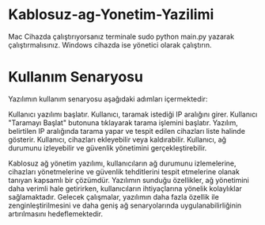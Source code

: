 # Kablosuz-ag-Yonetim-Yazilimi
Mac Cihazda çalıştırıyorsanız terminale sudo python main.py yazarak çalıştırmalısınız.
Windows cihazda ise yönetici olarak çalıştırın.
# Kullanım Senaryosu

Yazılımın kullanım senaryosu aşağıdaki adımları içermektedir:

Kullanıcı yazılımı başlatır.
Kullanıcı, taramak istediği IP aralığını girer.
Kullanıcı "Taramayı Başlat" butonuna tıklayarak tarama işlemini başlatır.
Yazılım, belirtilen IP aralığında tarama yapar ve tespit edilen cihazları liste halinde gösterir.
Kullanıcı, cihazları ekleyebilir veya kaldırabilir.
Kullanıcı, ağ durumunu izleyebilir ve güvenlik yönetimini gerçekleştirebilir.

Kablosuz ağ yönetim yazılımı, kullanıcıların ağ durumunu izlemelerine, cihazları yönetmelerine ve güvenlik tehditlerini tespit etmelerine olanak tanıyan kapsamlı bir çözümdür. Yazılımın sunduğu özellikler, ağ yönetimini daha verimli hale getirirken, kullanıcıların ihtiyaçlarına yönelik kolaylıklar sağlamaktadır. Gelecek çalışmalar, yazılımın daha fazla özellik ile zenginleştirilmesini ve daha geniş ağ senaryolarında uygulanabilirliğinin artırılmasını hedeflemektedir.

